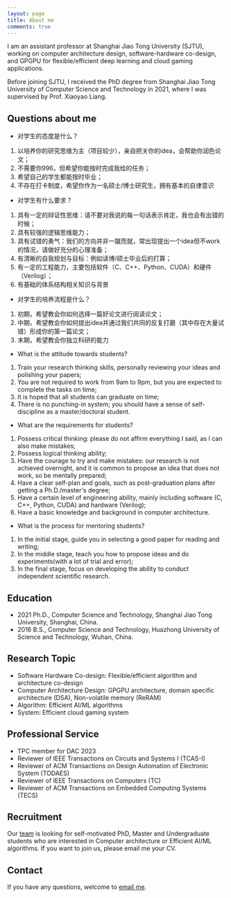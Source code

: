 ```yaml
---
layout: page
title: About me
comments: true
---
```


I am an assistant professor at Shanghai Jiao Tong University (SJTU), working on computer architecture design, software-hardware co-design, and GPGPU for flexible/efficient deep learning and cloud gaming applications. 

Before joining SJTU, I received the PhD degree from Shanghai Jiao Tong University of Computer Science and Technology in 2021, where I was supervised by Prof. Xiaoyao Liang.

## Questions about me

* 对学生的态度是什么？
1. 以培养你的研究思维为主（项目较少），亲自把关你的idea，会帮助你润色论文；
2. 不需要你996，但希望你能按时完成我给的任务；
3. 希望自己的学生都能按时毕业；
4. 不存在打卡制度，希望你作为一名硕士/博士研究生，拥有基本的自律意识

* 对学生有什么要求？
1. 具有一定的辩证性思维：请不要对我说的每一句话表示肯定，我也会有出错的时候；
2. 具有较强的逻辑思维能力；
3. 具有试错的勇气：我们的方向并非一蹴而就，常出现提出一个idea但不work的情况，请做好充分的心理准备；
4. 有清晰的自我规划与目标：例如读博/硕士毕业后的打算；
5. 有一定的工程能力，主要包括软件（C、C++、Python、CUDA）和硬件（Verilog）；
6. 有基础的体系结构相关知识与背景

* 对学生的培养流程是什么？
1. 初期，希望教会你如何选择一篇好论文进行阅读论文；
2. 中期，希望教会你如何提出idea并通过我们共同的反复打磨（其中存在大量试错）形成你的第一篇论文；
3. 末期，希望教会你独立科研的能力

* What is the attitude towards students?
1. Train your research thinking skills, personally reviewing your ideas and polishing your papers;
2. You are not required to work from 9am to 9pm, but you are expected to complete the tasks on time;
3. It is hoped that all students can graduate on time;
4. There is no punching-in system; you should have a sense of self-discipline as a master/doctoral student.

* What are the requirements for students?
1. Possess critical thinking: please do not affirm everything I said, as I can also make mistakes;
2. Possess logical thinking ability;
3. Have the courage to try and make mistakes: our research is not achieved overnight, and it is common to propose an idea that does not work, so be mentally prepared;
4. Have a clear self-plan and goals, such as post-graduation plans after getting a Ph.D./master's degree;
5. Have a certain level of engineering ability, mainly including software (C, C++, Python, CUDA) and hardware (Verilog);
6. Have a basic knowledge and background in computer architecture.

* What is the process for mentoring students?
1. In the initial stage, guide you in selecting a good paper for reading and writing;
2. In the middle stage, teach you how to propose ideas and do experiments(with a lot of trial and error);
3. In the final stage, focus on developing the ability to conduct independent scientific research.

## Education

* 2021 Ph.D., Computer Science and Technology, Shanghai Jiao Tong University, Shanghai, China.
* 2016 B.S., Computer Science and Technology, Huazhong University of Science and Technology, Wuhan, China.


## Research Topic

* Software Hardware Co-design: Flexible/efficient algorithm and architecture co-design
* Computer Architecture Design: GPGPU architecture, domain specific architecture (DSA), Non-volatile memory (ReRAM)
* Algorithm: Efficient AI/ML algorithms
* System: Efficient cloud gaming system


## Professional Service

* TPC member for DAC 2023
* Reviewer of IEEE Transactions on Circuits and Systems I (TCAS-I)
* Reviewer of ACM Transactions on Design Automation of Electronic System (TODAES)
* Reviewer of IEEE Transactions on Computers (TC)
* Reviewer of ACM Transactions on Embedded Computing Systems (TECS)


## Recruitment
Our [team](https://acalab.sjtu.edu.cn/CN/Default.aspx) is looking for self-motivated PhD, Master and Undergraduate students who are interested in Computer architecture or Efficient AI/ML algorithms. If you want to join us, please email me your CV.


## Contact

If you have any questions, welcome to [email me](mailto:songzhuoran@sjtu.edu.cn).
